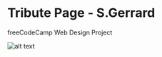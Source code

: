 # Tribute Page - S.Gerrard
freeCodeCamp Web Design Project

![alt text](https://github.com/RastkoD/TributePage-S.Gerrard/blob/master/Untitled.jpg)
